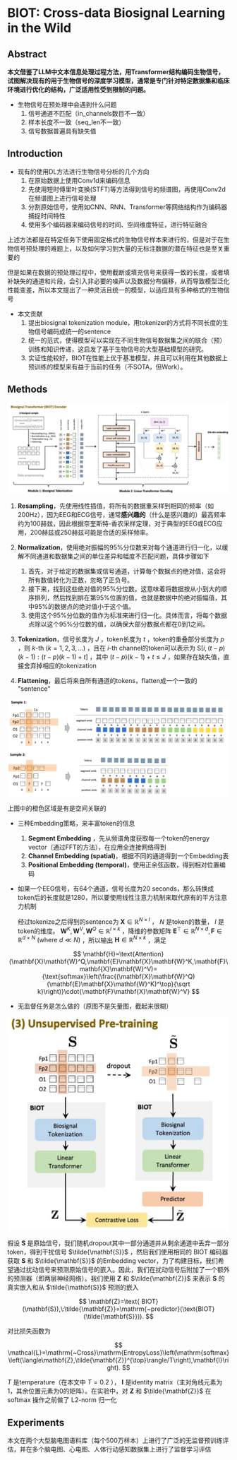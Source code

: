 # BIOT: Cross-data Biosignal Learning in the Wild

## Abstract

**本文借鉴了LLM中文本信息处理过程方法，用Transformer结构编码生物信号，试图解决现有的用于生物信号的深度学习模型，通常是专门针对特定数据集和临床环境进行优化的结构，广泛适用性受到限制的问题。**

- 生物信号在预处理中会遇到什么问题
  1. 信号通道不匹配（in_channels数目不一致）
  2. 样本长度不一致（seq_len不一致）
  3. 信号数据普遍具有缺失值

## Introduction

- 现有的使用DL方法进行生物信号分析的几个方向
  1. 在原始数据上使用Conv1d来编码信息
  2. 先使用短时傅里叶变换(STFT)等方法得到信号的频谱图，再使用Conv2d在频谱图上进行信号处理
  3. 分割原始信号，使用如CNN、RNN、Transformer等网络结构作为编码器捕捉时间特性
  4. 使用多个编码器来编码信号的时间、空间维度特征，进行特征融合

上述方法都是在特定任务下使用固定格式的生物信号样本来进行的，但是对于在生物信号预处理的难题上，以及如何学习到大量的无标注数据的潜在特征也是至关重要的

但是如果在数据的预处理过程中，使用截断或填充信号来获得一致的长度，或者填补缺失的通道和片段，会引入非必要的噪声以及数据分布偏移，从而导致模型泛化性能变差，所以本文提出了一种灵活且统一的模型，以适应具有多种格式的生物信号

- 本文贡献
  1. 提出biosignal tokenization module，用tokenizer的方式将不同长度的生物信号编码成统一的sentence
  2. 统一的范式，使得模型可以实现在不同生物信号数据集之间的联合（预）训练和知识传递，这启发了基于生物信号的大型基础模型的研究。
  3. 实证性能较好，BIOT在性能上优于基准模型，并且可以利用在其他数据上预训练的模型来有益于当前的任务（不SOTA，但Work）。

## Methods

![image-20231024221814362](../../images/image-20231024221814362.png)

1. **Resampling**，先使用线性插值，将所有的数据重采样到相同的频率（如200Hz），因为EEG和ECG信号，通常**感兴趣的**（什么是感兴趣的）最高频率约为100赫兹，因此根据奈奎斯特-香农采样定理，对于典型的EEG或ECG应用，200赫兹或250赫兹可能是合适的采样频率。
2. **Normalization**，使用绝对振幅的95%分位数来对每个通道进行归一化，以缓解不同通道和数据集之间的单位差异和幅度不匹配问题，具体步骤如下
   1. 首先，对于给定的数据集或信号通道，计算每个数据点的绝对值，这会将所有数值转化为正数，忽略了正负号。
   2. 接下来，找到这些绝对值的95%分位数。这意味着将数据按从小到大的顺序排列，然后找到排在第95%位置的值，也就是数据中的绝对振幅值，其中95%的数据点的绝对值小于这个值。
   3. 使用这个95%分位数的值作为标准来进行归一化。具体而言，将每个数据点除以这个95%分位数的值，以确保大部分数据点都在0到1之间。

3. **Tokenization**，信号长度为 $J$ ，token长度为 $t$ ，token的重叠部分长度为 $p$ ，则 $k\text{-th}\ (k=1,2,3,\ldots)$ ，且在 $i\text{-th}$ channel的token可以表示为 $\text{ S}[i,(t-p)(k-1):(t-p)(k-1)+t]$ ，其中 $(t-p)(k-1)+t\leq J$ ，如果存在缺失值，直接舍弃掉相应的tokenization
4. **Flattening**，最后将来自所有通道的tokens，flatten成一个一致的 "sentence"

![image-20231025092928476](../../images/image-20231025092928476.png)

上图中的橙色区域是有是空间关联的

- 三种Embedding策略，来丰富token的信息
  1. **Segment Embedding** ，先从频谱角度获取每一个token的energy vector（通过FFT的方法），在应用全连接网络得到
  2. **Channel Embedding (spatial)**，根据不同的通道得到一个Embedding表
  3. **Positional Embedding (temporal)**，使用正余弦函数，得到相对位置编码

- 如果一个EEG信号，有64个通道，信号长度为20 seconds，那么转换成token后的长度就是1280，所以要使用线性注意力机制来取代原有的平方注意力机制

  经过tokenize之后得到的sentence为 $\mathbf{X}\in\mathbb{R}^{N\times l}$ ， $N$  是token的数量， $l$  是token的维度。 $\mathbf{W}^K,\mathbf{W}^V,\mathbf{W}^Q\in\mathbb{R}^{l\times k}$ ，降维的参数矩阵 $\mathbf{E}^{\top}\in\mathbb{R}^{N\times d},\mathbf{F}\in\mathbb{R}^{d\times N}\text{ (where }d\ll N)$ ，所以输出 $\mathbf{H}\in\mathbb{R}^{N\times k}$ ，满足

  

$$
\mathbf{H}=\text{Attention}(\mathbf{X}\mathbf{W}^Q,\mathbf{E}\mathbf{X}\mathbf{W}^K,\mathbf{F}\mathbf{X}\mathbf{W}^V)={\text{softmax}\left(\frac{(\mathbf{X}\mathbf{W}^Q)(\mathbf{E}\mathbf{X}\mathbf{W}^K)^\top}{\sqrt k}\right)}\cdot{\mathbf{F}\mathbf{X}\mathbf{W}^V}
$$



- 无监督任务是怎么做的（原图不是矢量图，截起来很糊）

![image-20231025103359595](../../images/image-20231025103359595.png)

假设 $\mathbf{S}$ 是原始信号，我们随机dropout其中一部分通道并从剩余通道中丢弃一部分token，得到干扰信号 $\tilde{\mathbf{S}}$ ，然后我们使用相同的 $\text{BIOT}$ 编码器获取 $\mathbf{S}$ 和 $\tilde{\mathbf{S}}$ 的Embedding vector，为了构建目标，我们希望通过扰动信号来预测原始信号的嵌入。因此，我们在扰动信号后附加了一个额外的预测器（即两层神经网络）。我们使用 $\mathbf{Z}$ 和 $\tilde{\mathbf{Z}}$ 来表示 $\mathbf{S}$ 的真实嵌入和从 $\tilde{\mathbf{S}}$ 预测的嵌入


$$
\mathbf{Z}=\text{ BIOT}(\mathbf{S}),\:\tilde{\mathbf{Z}}=\mathrm{~predictor}(\text{BIOT}(\tilde{\mathbf{S}})).
$$


对比损失函数为


$$
\mathcal{L}=\mathrm{~Cross}\mathrm{EntropyLoss}\left(\mathrm{softmax}\left(\langle\mathbf{Z},\tilde{\mathbf{Z}}^{\top}\rangle/T\right),\mathbf{I}\right).
$$


$T$ 是temperature（在本文中 $T=0.2$ ）， $\mathbf{I}$ 是identity matrix（主对角线元素为1，其余位置元素为0的矩阵）。在实验中，对 $\mathbf{Z}$ 和 $\tilde{\mathbf{Z}}$ 在 softmax 操作之前做了 L2-norm 归一化

## Experiments

本文在两个大型脑电图语料库（每个500万样本）上进行了广泛的无监督预训练评估，并在多个脑电图、心电图、人体行动感知数据集上进行了监督学习评估